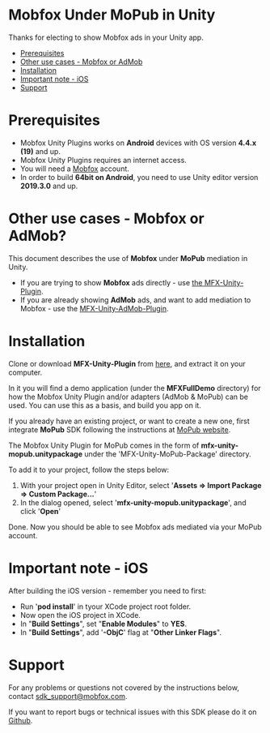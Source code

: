 # Mobfox Under MoPub in Unity
Thanks for electing to show Mobfox ads in your Unity app.

<!-- toc -->

* [Prerequisites](#prerequisites)
* [Other use cases - Mobfox or AdMob](#other-use-cases---mobfox-or-admob)
* [Installation](#installation)
* [Important note - iOS](#important-note---ios)
* [Support](#support)

<!-- toc stop -->

# Prerequisites

* Mobfox Unity Plugins works on **Android** devices with OS version **4.4.x (19)** and up.
* Mobfox Unity Plugins requires an internet access.
* You will need a [Mobfox](https://mobfox.atlassian.net/wiki/spaces/PUMD/pages/354549848/Setup+MobFox+Account) account.
* In order to build **64bit on Android**, you need to use Unity editor version **2019.3.0** and up.

# Other use cases - Mobfox or AdMob?

This document describes the use of **Mobfox** under **MoPub** mediation in Unity.

* If you are trying to show **Mobfox** ads directly - use [the MFX-Unity-Plugin](../MFX-Unity-Package/README_mobfox.md).
* If you are already showing **AdMob** ads, and want to add mediation to Mobfox - use the [MFX-Unity-AdMob-Plugin](../MFX-Unity-AdMob-Package/README_admob.md).

# Installation

Clone or download **MFX-Unity-Plugin** from [here](https://github.com/mobfox/MFX-Unity-Plugin), and extract it on your computer.

In it you will find a demo application (under the **MFXFullDemo** directory) for how the Mobfox Unity Plugin and/or adapters (AdMob & MoPub) can be used. You can use this as a basis, and build you app on it.

If you already have an existing project, or want to create a new one,
first integrate **MoPub** SDK following the instructions at [MoPub website](https://developers.mopub.com/publishers/unity/integrate/).

The Mobfox Unity Plugin for MoPub comes in the form of **mfx-unity-mopub.unitypackage** under the 'MFX-Unity-MoPub-Package' directory.

To add it to your project, follow the steps below:

1. With your project open in Unity Editor, select '**Assets => Import Package => Custom Package...**'
2. In the dialog opened, select '**mfx-unity-mopub.unitypackage**', and click '**Open**'

Done. Now you should be able to see Mobfox ads mediated via your MoPub account.
 
# Important note - iOS

After building the iOS version - remember you need to first:

* Run '**pod install**' in tyour XCode project root folder.
* Now open the iOS project in XCode.
* In "**Build Settings**", set "**Enable Modules**" to **YES**.
* In "**Build Settings**", add '**-ObjC**' flag at "**Other Linker Flags**".

# Support

For any problems or questions not covered by the instructions below, contact <sdk_support@mobfox.com>.

If you want to report bugs or technical issues with this SDK please do it on [Github](https://github.com/mobfox/MFX-Unity-Plugin/issues).
